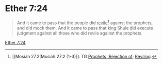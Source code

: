 # Ether 7:24

> And it came to pass that the people did <u>revile</u>[^a] against the prophets, and did mock them. And it came to pass that king Shule did execute judgment against all those who did revile against the prophets.

[Ether 7:24](https://www.churchofjesuschrist.org/study/scriptures/bofm/ether/7?lang=eng&id=p24#p24)


[^a]: [[Mosiah 27.2|Mosiah 27:2 (1-3)]]. TG [Prophets, Rejection of](https://www.churchofjesuschrist.org/study/scriptures/tg/prophets-rejection-of?lang=eng); [Reviling](https://www.churchofjesuschrist.org/study/scriptures/tg/reviling?lang=eng).
